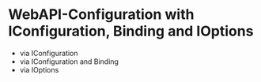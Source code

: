 # WebAPI-Configuration with IConfiguration, Binding and IOptions

* via IConfiguration
* via IConfiguration and Binding
* via IOptions
